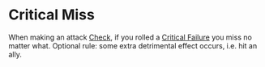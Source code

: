 # Critical Miss

When making an attack [Check](../Game%20Structure/Check.md), if you rolled a [Critical Failure](Critical%20Failure.md) you miss no matter what.
	Optional rule: some extra detrimental effect occurs, i.e. hit an ally.